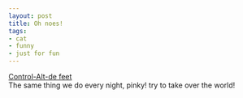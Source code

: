 ```yaml
---
layout: post
title: Oh noes!
tags:
- cat
- funny
- just for fun
---
```

<a href="http://icanhascheezburger.com/2009/05/02/funny-pictures-control-alt-de-feet/">Control-Alt-de feet</a><br />The same thing we do every night, pinky! try to take over the world!

